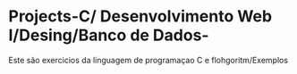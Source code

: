 # Projects-C/ Desenvolvimento Web I/Desing/Banco de Dados-
Este são exercicios da linguagem de programaçao C e flohgoritm/Exemplos
